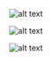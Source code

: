 ![alt text](https://rachel-solomon.github.io/TryToBeARainbowInSomeoneElse'sCloud.png)

![alt text](https://rachel-solomon.github.io/AragornQuote.png)

![alt text](https://rachel-solomon.github.io/MistakesQuote.png)
